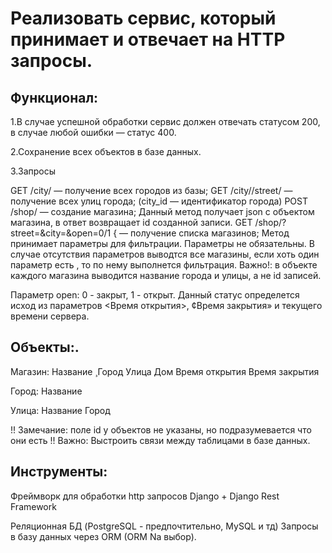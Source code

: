 # Реализовать сервис, который принимает и отвечает на HTTP запросы.

## Функционал:
1.В случае успешной обработки сервис должен
отвечать статусом 200, в случае любой ошибки —
статус 400.

2.Сохранение всех объектов в базе данных.

3.Запросы

GET /city/ — получение всех городов из базы;
GET /city//street/ — получение всех улиц города;
(city_id — идентификатор города)
POST /shop/ — создание магазина; Данный метод
получает json c объектом магазина, в ответ
возвращает id созданной записи.
GET /shop/?street=&city=&open=0/1
{ — получение
списка магазинов;
Метод принимает параметры для фильтрации.
Параметры не обязательны. В случае отсутствия
параметров выводтся все магазины, если хоть
один параметр есть , то по нему выполнется
фильтрация.
Важно!: в объекте каждого магазина
выводится название города и улицы, а не id
записей.

Параметр open: 0 - закрыт, 1 - открыт. Данный
статус определется исход из параметров
<Время открытия>, ¢Время закрытия» и текущего
времени сервера.

## Объекты:.
Магазин:
Название ̧
Город
Улица
Дом
Время открытия
Время закрытия

Город:
Название

Улица:
Название
Город

!! Замечание: поле id у объектов не указаны, но
подразумевается что они есть
!! Важно: Выстроить связи между таблицами в базе
данных.

## Инструменты:

Фреймворк для обработки http запросов Django +
Django Rest Framework

Реляционная БД (PostgreSQL - предпочтительно,
MySQL и тд)
Запросы в базу данных через ORM (ORM Nа выбор).
